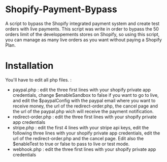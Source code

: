 # Shopify-Payment-Bypass
A script to bypass the Shopify integrated payment system and create test orders with live payments.
This script was write in order to bypass the 50 orders limit of the developpements stores on Shopify, so using this script, you can manage as many live orders as you want without paying a Shopify Plan.
# Installation
You'll have to edit all php files. :
- paypal.php : edit the three first lines with your shopify private app credentials, change $enableSandbox to false if you want to go to live, and edit the $paypalConfig with the paypal email where you want to receive money, the url of the redirect-order.php, the cancel page and the url of the paypal.php wich will receive the payment notification.
- redirect-order.php : edit the three first lines with your shopify private app credentials
- stripe.php : edit the first 4 lines with your stripe api keys, edit the following three lines with your shopify private app credentials, edit the url of the redirect-order.php and the cancel page. Edit also the $enableTest to true or false to pass to live or test mode.
- webhook.php : edit the three first lines with your shopify private app credentials
